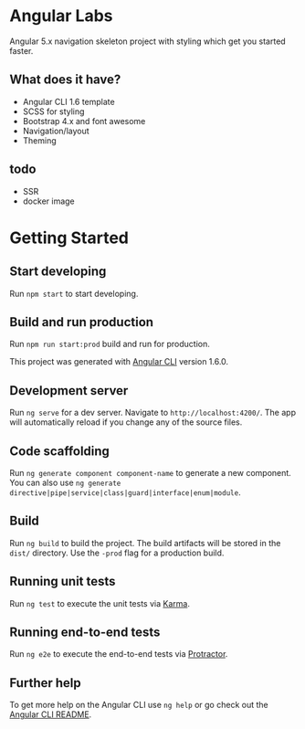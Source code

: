 # Angular Labs
Angular 5.x navigation skeleton project with styling which get you started faster.

## What does it have?
 - Angular CLI 1.6 template
 - SCSS for styling
 - Bootstrap 4.x and font awesome
 - Navigation/layout
 - Theming

 ## todo
  - SSR
  - docker image

# Getting Started

## Start developing

Run `npm start` to start developing.

## Build and run production

Run `npm run start:prod` build and run for production.


This project was generated with [Angular CLI](https://github.com/angular/angular-cli) version 1.6.0.

## Development server

Run `ng serve` for a dev server. Navigate to `http://localhost:4200/`. The app will automatically reload if you change any of the source files.

## Code scaffolding

Run `ng generate component component-name` to generate a new component. You can also use `ng generate directive|pipe|service|class|guard|interface|enum|module`.

## Build

Run `ng build` to build the project. The build artifacts will be stored in the `dist/` directory. Use the `-prod` flag for a production build.

## Running unit tests

Run `ng test` to execute the unit tests via [Karma](https://karma-runner.github.io).

## Running end-to-end tests

Run `ng e2e` to execute the end-to-end tests via [Protractor](http://www.protractortest.org/).

## Further help

To get more help on the Angular CLI use `ng help` or go check out the [Angular CLI README](https://github.com/angular/angular-cli/blob/master/README.md).
